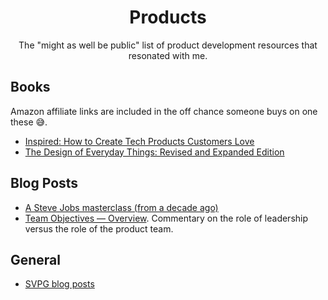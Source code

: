 <p align="center">
  <h1 align="center">
    Products
  </h1>
</p>


<p align="center">
The "might as well be public" list of product development resources that resonated with me.
</p>

## Books

Amazon affiliate links are included in the off chance someone buys on one these 😅.

* [Inspired: How to Create Tech Products Customers Love](https://amzn.to/2WdaBLW)
* [The Design of Everyday Things: Revised and Expanded Edition](https://amzn.to/2OoQ1nq)

## Blog Posts

* [A Steve Jobs masterclass (from a decade ago)](https://blog.thinkst.com/2020/07/a-steve-jobs-masterclass-from-decade-ago.html)
* [Team Objectives — Overview](https://svpg.com/team-objectives-overview/). Commentary on the role of leadership versus the role of the product team.

## General

* [SVPG blog posts](https://svpg.com/articles/)